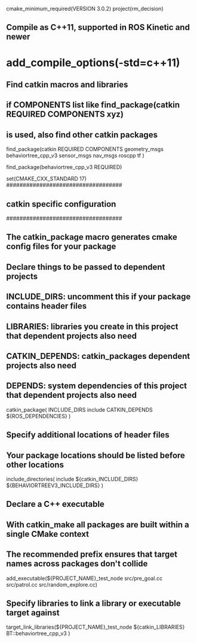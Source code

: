 cmake_minimum_required(VERSION 3.0.2)
project(rm_decision)

## Compile as C++11, supported in ROS Kinetic and newer
# add_compile_options(-std=c++11)

## Find catkin macros and libraries
## if COMPONENTS list like find_package(catkin REQUIRED COMPONENTS xyz)
## is used, also find other catkin packages
find_package(catkin REQUIRED COMPONENTS
  geometry_msgs
  behaviortree_cpp_v3
  sensor_msgs
  nav_msgs
  roscpp
  tf
)

find_package(behaviortree_cpp_v3 REQUIRED)

set(CMAKE_CXX_STANDARD 17)
###################################
## catkin specific configuration ##
###################################
## The catkin_package macro generates cmake config files for your package
## Declare things to be passed to dependent projects
## INCLUDE_DIRS: uncomment this if your package contains header files
## LIBRARIES: libraries you create in this project that dependent projects also need
## CATKIN_DEPENDS: catkin_packages dependent projects also need
## DEPENDS: system dependencies of this project that dependent projects also need
catkin_package(
 INCLUDE_DIRS include
 CATKIN_DEPENDS ${ROS_DEPENDENCIES}
)

## Specify additional locations of header files
## Your package locations should be listed before other locations
include_directories(
include
  ${catkin_INCLUDE_DIRS}
  ${BEHAVIORTREEV3_INCLUDE_DIRS}
)

## Declare a C++ executable
## With catkin_make all packages are built within a single CMake context
## The recommended prefix ensures that target names across packages don't collide
add_executable(${PROJECT_NAME}_test_node src/pre_goal.cc src/patrol.cc src/random_explore.cc)

## Specify libraries to link a library or executable target against
target_link_libraries(${PROJECT_NAME}_test_node
  ${catkin_LIBRARIES}  BT::behaviortree_cpp_v3
)


